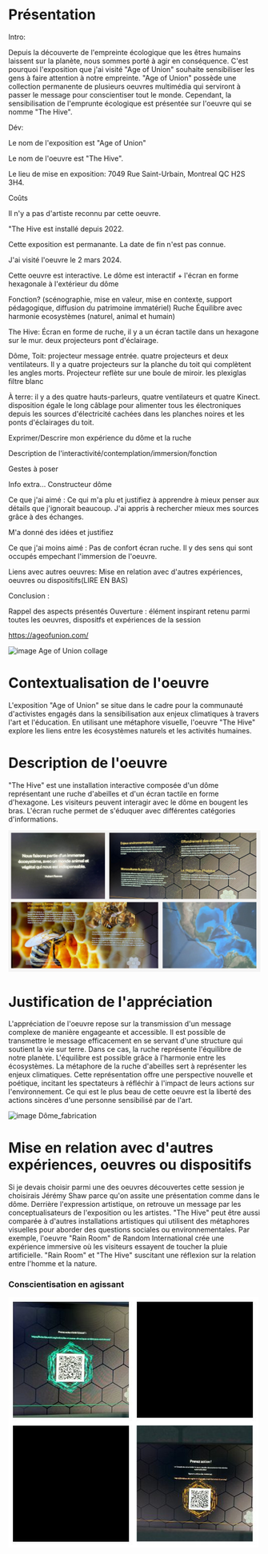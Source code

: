 # Présentation
Intro:

Depuis la découverte de l'empreinte écologique que les êtres humains laissent sur la planète, nous sommes porté à agir en conséquence. C'est pourquoi l'exposition que j'ai visité "Age of Union" souhaite sensibiliser les gens à faire attention à notre empreinte. "Age of Union" possède une collection permanente de plusieurs oeuvres multimédia qui serviront à passer le message pour conscientiser tout le monde. Cependant, la sensibilisation de l'emprunte écologique est présentée sur l'oeuvre qui se nomme "The Hive".

Dév:

Le nom de l'exposition est "Age of Union" 

Le nom de l'oeuvre est "The Hive". 

Le lieu de mise en exposition: 7049 Rue Saint-Urbain, Montreal QC H2S 3H4. 

Coûts

Il n'y a pas d'artiste reconnu par cette oeuvre. 

"The Hive est installé depuis 2022. 

Cette exposition est permanante. La date de fin n'est pas connue. 

J'ai visité l'oeuvre le 2 mars 2024. 

Cette oeuvre est interactive. Le dôme est interactif + l'écran en forme hexagonale à l'extérieur du dôme

Fonction? (scénographie, mise en valeur, mise en contexte, support pédagogique, diffusion du patrimoine immatériel)
Ruche Équilibre avec harmonie ecosystèmes (naturel, animal et humain)

The Hive:
Écran en forme de ruche, il y a un écran tactile dans un hexagone sur le mur. deux projecteurs pont d'éclairage.

Dôme,
Toit: projecteur message entrée. quatre projecteurs et deux ventilateurs. Il y a quatre projecteurs sur la planche du toit qui complètent les angles morts. Projecteur reflète sur une boule de miroir. les plexiglas filtre blanc 

À terre: il y a des quatre hauts-parleurs, quatre ventilateurs et quatre Kinect. disposition égale 
le long câblage pour alimenter tous les électroniques depuis les sources d'électricité cachées dans les planches noires et les ponts d'éclairages du toit.

Exprimer/Descrire mon expérience du dôme et la ruche

Description de l'interactivité/contemplation/immersion/fonction

Gestes à poser

Info extra...
Constructeur dôme

Ce que j'ai aimé :
Ce qui m'a plu et justifiez
à apprendre à mieux penser aux détails que j'ignorait beaucoup. J'ai appris à rechercher mieux mes sources grâce à des échanges.

M'a donné des idées et justifiez

Ce que j'ai moins aimé :
Pas de confort écran ruche. Il y des sens qui sont occupés empechant l'immersion de l'oeuvre.


Liens avec autres oeuvres: Mise en relation avec d'autres expériences, oeuvres ou dispositifs(LIRE EN BAS)



Conclusion :

 Rappel des aspects présentés
 Ouverture : élément inspirant retenu parmi toutes les oeuvres, dispositfs et expériences de la session


 https://ageofunion.com/
 

![image Age of Union collage](Medias/Age_of_Union_présentation.jpg)

# Contextualisation de l'oeuvre
L'exposition "Age of Union" se situe dans le cadre pour la communauté d'activistes engagés dans la sensibilisation aux enjeux climatiques à travers l'art et l'éducation. En utilisant une métaphore visuelle, l'oeuvre "The Hive" explore les liens entre les écosystèmes naturels et les activités humaines.

# Description de l'oeuvre
"The Hive" est une installation interactive composée d'un dôme représentant une ruche d'abeilles et d'un écran tactile en forme d'hexagone. Les visiteurs peuvent interagir avec le dôme en bougent les bras. L'écran ruche permet de s'éduquer avec différentes catégories d'informations.

![image Lien ruche](Medias/Ecran_ruche_lien_abeilles.jpg)


# Justification de l'appréciation
L'appréciation de l'oeuvre repose sur la transmission d'un message complexe de manière engageante et accessible. Il est possible de transmettre le message efficacement en se servant d'une structure qui soutient la vie sur terre. Dans ce cas, la ruche représente l'équilibre de notre planète. L'équilibre est possible grâce à l'harmonie entre les écosystèmes. La métaphore de la ruche d'abeilles sert à représenter les enjeux climatiques. Cette représentation offre une perspective nouvelle et poétique, incitant les spectateurs à réfléchir à l'impact de leurs actions sur l'environnement. Ce qui est le plus beau de cette oeuvre est la liberté des actions sincères d'une personne sensibilisé par de l'art.

![image Dôme_fabrication](Medias/Dôme_fabrication.jpg)

# Mise en relation avec d'autres expériences, oeuvres ou dispositifs
Si je devais choisir parmi une des oeuvres découvertes cette session je choisirais Jérémy Shaw parce qu'on assite une présentation comme dans le dôme. Derrière l'expression artistique, on retrouve un message par les conceptualisateurs de l'exposition ou les artistes. "The Hive" peut être aussi comparée à d'autres installations artistiques qui utilisent des métaphores visuelles pour aborder des questions sociales ou environnementales. Par exemple, l'oeuvre "Rain Room" de Random International crée une expérience immersive où les visiteurs essayent de toucher la pluie artificielle. "Rain Room" et "The Hive" suscitant une réflexion sur la relation entre l'homme et la nature.

### Conscientisation en agissant
![image Qr](Medias/The_Hive_conscientiser_action.jpg)


